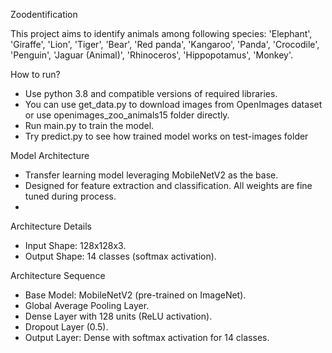 Zoodentification

This project aims to identify animals among following species: 'Elephant', 'Giraffe', 'Lion', 'Tiger', 'Bear', 'Red panda', 'Kangaroo', 'Panda', 'Crocodile', 'Penguin', 'Jaguar (Animal)', 'Rhinoceros', 'Hippopotamus', 'Monkey'.

How to run?
- Use python 3.8 and compatible versions of required libraries.
- You can use get_data.py to download images from OpenImages dataset or use openimages_zoo_animals15 folder directly.
- Run main.py to train the model.
- Try predict.py to see how trained model works on test-images folder

Model Architecture
- Transfer learning model leveraging MobileNetV2 as the base.
- Designed for feature extraction and classification. All weights are fine tuned during process.
- 
Architecture Details
- Input Shape: 128x128x3.
- Output Shape: 14 classes (softmax activation).

Architecture Sequence
- Base Model: MobileNetV2 (pre-trained on ImageNet).
- Global Average Pooling Layer.
- Dense Layer with 128 units (ReLU activation).
- Dropout Layer (0.5).
- Output Layer: Dense with softmax activation for 14 classes.
